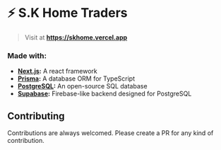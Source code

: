 # ⚡ S.K Home Traders

> Visit at **https://skhome.vercel.app**

### Made with:

- **[Next.js](https://github.com/vercel/next.js):** A react framework
- **[Prisma](https://github.com/prisma/prisma):** A database ORM for TypeScript
- **[PostgreSQL](https://github.com/postgres/postgres):** An open-source SQL database
- **[Supabase](https://github.com/supabase/supabase):** Firebase-like backend designed for PostgreSQL

## Contributing

Contributions are always welcomed. Please create a PR for any kind of contribution.
